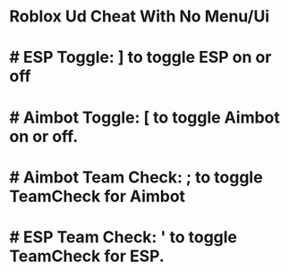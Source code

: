# Roblox Ud Cheat With No Menu/Ui
# # ESP Toggle: ] to toggle ESP on or off
# # Aimbot Toggle: [ to toggle Aimbot on or off.
# # Aimbot Team Check: ; to toggle TeamCheck for Aimbot
# # ESP Team Check: ' to toggle TeamCheck for ESP.
